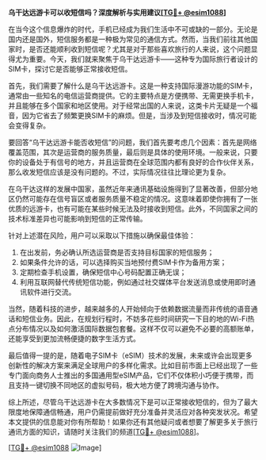**乌干达远游卡可以收短信吗？深度解析与实用建议[[TG💪+ @esim1088](https://t.me/s/esim1088)]**

在当今这个信息爆炸的时代，手机已经成为我们生活中不可或缺的一部分。无论是国内还是国外，短信服务都是一种极为常见的通信方式。然而，当我们前往其他国家时，是否还能顺利收到短信呢？尤其是对于那些喜欢旅行的人来说，这个问题显得尤为重要。今天，我们就来聚焦于乌干达远游卡——这种专为国际旅行者设计的SIM卡，探讨它是否能够正常接收短信。

首先，我们需要了解什么是乌干达远游卡。这是一种支持国际漫游功能的SIM卡，通常由一些知名的电信运营商提供。它的主要特点是方便携带、无需更换手机卡，并且能够在多个国家和地区使用。对于经常出国的人来说，这类卡片无疑是一个福音，因为它省去了频繁更换SIM卡的麻烦。但是，当涉及到短信接收时，情况可能会变得复杂。

要回答“乌干达远游卡能否收短信”的问题，我们首先要考虑几个因素：首先是网络覆盖范围，其次是运营商的服务质量，最后则是具体的使用环境。一般来说，只要你的设备处于有信号的地方，并且运营商在全球范围内都有良好的合作伙伴关系，那么收发短信应该是没有问题的。不过，实际情况往往比理论更为复杂。

在乌干达这样的发展中国家，虽然近年来通讯基础设施得到了显著改善，但部分地区仍然可能存在信号盲区或者服务质量不稳定的情况。这意味着即使你拥有了一张优质的远游卡，也有可能在某些时候无法及时接收到短信。此外，不同国家之间的技术标准差异也可能影响到短信的正常传输。

针对上述潜在风险，用户可以采取以下措施以确保最佳体验：
1. 在出发前，务必确认所选运营商是否支持目标国家的短信服务；
2. 如果条件允许的话，可以选择购买当地预付费SIM卡作为备用方案；
3. 定期检查手机设置，确保短信中心号码配置正确无误；
4. 利用互联网替代传统短信功能，例如通过社交媒体平台发送消息或使用即时通讯软件进行交流。

当然，随着科技的进步，越来越多的人开始倾向于依赖数据流量而非传统的语音通话和短信业务。因此，在规划行程时，不妨多花些时间研究一下目的地的Wi-Fi热点分布情况以及如何激活国际数据包套餐。这样不仅可以避免不必要的高额账单，还能享受到更加流畅便捷的数字生活方式。

最后值得一提的是，随着电子SIM卡（eSIM）技术的发展，未来或许会出现更多创新性的解决方案来满足全球用户的多样化需求。比如目前市面上已经出现了一些专门面向商务人士推出的多国通用型eSIM产品，它们不仅体积小巧便于携带，而且支持一键切换不同地区的虚拟号码，极大地方便了跨境沟通与协作。

综上所述，尽管乌干达远游卡在大多数情况下是可以正常接收短信的，但为了最大限度地保障通信畅通，用户仍需提前做好充分准备并灵活应对各种突发状况。希望本文提供的信息能对你有所帮助！如果你还有其他疑问或者想要了解更多关于旅行通讯方面的知识，请随时关注我们的频道[[TG💪+ @esim1088](https://t.me/s/esim1088)]。

[[TG💪+ @esim1088](https://t.me/s/esim1088) ![Image](https://i.postimg.cc/4NQfJmqS/Snipaste-2025-05-13-00-14-12.png)]